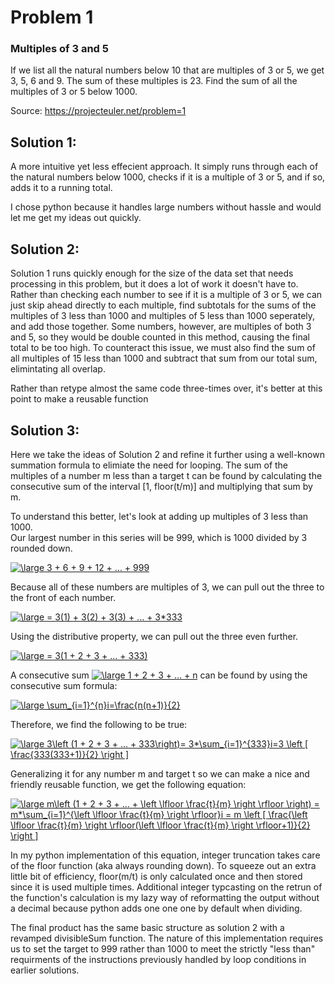 # Problem 1
### Multiples of 3 and 5

If we list all the natural numbers below 10 that are multiples of 3 or 5, we get 3, 5, 6 and 9. The sum of these multiples is 23.
Find the sum of all the multiples of 3 or 5 below 1000.   

Source: https://projecteuler.net/problem=1   

## Solution 1:
A more intuitive yet less effecient approach. It simply runs through each of the natural numbers below 1000, 
checks if it is a multiple of 3 or 5, and if so, adds it to a running total.   

I chose python because it handles large numbers without hassle and would let me get my ideas out quickly.   

## Solution 2:
Solution 1 runs quickly enough for the size of the data set that needs processing in this problem, 
but it does a lot of work it doesn't have to. Rather than checking each number to see if it is a multiple of 3 or 5, 
we can just skip ahead directly to each multiple, find subtotals for the sums of the multiples of 3 less than 1000 and multiples of 5 
less than 1000 seperately, and add those together. Some numbers, however, are multiples of both 3 and 5, so they would be double 
counted in this method, causing the final total to be too high. To counteract this issue, we must also find the sum of all multiples 
of 15 less than 1000 and subtract that sum from our total sum, elimintating all overlap.

Rather than retype almost the same code three-times over, it's better at this point to make a reusable function 

## Solution 3:
Here we take the ideas of Solution 2 and refine it further using a well-known summation formula to elimiate the need for looping.
The sum of the multiples of a number m less than a target t can be found by calculating the consecutive sum of the interval [1, floor(t/m)] 
and multiplying that sum by m.   

To understand this better, let's look at adding up multiples of 3 less than 1000.   
Our largest number in this series will be 999, which is 1000 divided by 3 rounded down.   

<a href="https://www.codecogs.com/eqnedit.php?latex=\large&space;3&space;&plus;&space;6&space;&plus;&space;9&space;&plus;&space;12&space;&plus;&space;...&space;&plus;&space;999" target="_blank"><img src="https://latex.codecogs.com/gif.latex?\large&space;3&space;&plus;&space;6&space;&plus;&space;9&space;&plus;&space;12&space;&plus;&space;...&space;&plus;&space;999" title="\large 3 + 6 + 9 + 12 + ... + 999" /></a>   

Because all of these numbers are multiples of 3, we can pull out the three to the front of each number.   

<a href="https://www.codecogs.com/eqnedit.php?latex=\large&space;=&space;3(1)&space;&plus;&space;3(2)&space;&plus;&space;3(3)&space;&plus;&space;...&space;&plus;&space;3*333" target="_blank"><img src="https://latex.codecogs.com/gif.latex?\large&space;=&space;3(1)&space;&plus;&space;3(2)&space;&plus;&space;3(3)&space;&plus;&space;...&space;&plus;&space;3*333" title="\large = 3(1) + 3(2) + 3(3) + ... + 3*333" /></a>   

Using the distributive property, we can pull out the three even further.   

<a href="https://www.codecogs.com/eqnedit.php?latex=\large&space;=&space;3(1&space;&plus;&space;2&space;&plus;&space;3&space;&plus;&space;...&space;&plus;&space;333)" target="_blank"><img src="https://latex.codecogs.com/gif.latex?\large&space;=&space;3(1&space;&plus;&space;2&space;&plus;&space;3&space;&plus;&space;...&space;&plus;&space;333)" title="\large = 3(1 + 2 + 3 + ... + 333)" /></a>   

A consecutive sum 
<a href="https://www.codecogs.com/eqnedit.php?latex=\inline&space;\large&space;1&space;&plus;&space;2&space;&plus;&space;3&space;&plus;&space;...&space;&plus;&space;n" target="_blank"><img src="https://latex.codecogs.com/gif.latex?\inline&space;\large&space;1&space;&plus;&space;2&space;&plus;&space;3&space;&plus;&space;...&space;&plus;&space;n" title="\large 1 + 2 + 3 + ... + n" /></a> 
can be found by using the consecutive sum formula:   
 
 <a href="https://www.codecogs.com/eqnedit.php?latex=\large&space;\sum_{i=1}^{n}i=\frac{n(n&plus;1)}{2}" target="_blank"><img src="https://latex.codecogs.com/gif.latex?\large&space;\sum_{i=1}^{n}i=\frac{n(n&plus;1)}{2}" title="\large \sum_{i=1}^{n}i=\frac{n(n+1)}{2}" /></a>   

Therefore, we find the following to be true:   

<a href="https://www.codecogs.com/eqnedit.php?latex=\large&space;3\left&space;(1&space;&plus;&space;2&space;&plus;&space;3&space;&plus;&space;...&space;&plus;&space;333\right)=&space;3*\sum_{i=1}^{333}i=3&space;\left&space;[&space;\frac{333(333&plus;1)}{2}&space;\right&space;]" target="_blank"><img src="https://latex.codecogs.com/gif.latex?\large&space;3\left&space;(1&space;&plus;&space;2&space;&plus;&space;3&space;&plus;&space;...&space;&plus;&space;333\right)=&space;3*\sum_{i=1}^{333}i=3&space;\left&space;[&space;\frac{333(333&plus;1)}{2}&space;\right&space;]" title="\large 3\left (1 + 2 + 3 + ... + 333\right)= 3*\sum_{i=1}^{333}i=3 \left [ \frac{333(333+1)}{2} \right ]" /></a>   

Generalizing it for any number m and target t so we can make a nice and friendly reusable function, we get the following equation:   

<a href="https://www.codecogs.com/eqnedit.php?latex=\large&space;m\left&space;(1&space;&plus;&space;2&space;&plus;&space;3&space;&plus;&space;...&space;&plus;&space;\left&space;\lfloor&space;\frac{t}{m}&space;\right&space;\rfloor&space;\right)&space;=&space;m*\sum_{i=1}^{\left&space;\lfloor&space;\frac{t}{m}&space;\right&space;\rfloor}i&space;=&space;m&space;\left&space;[&space;\frac{\left&space;\lfloor&space;\frac{t}{m}&space;\right&space;\rfloor(\left&space;\lfloor&space;\frac{t}{m}&space;\right&space;\rfloor&plus;1)}{2}&space;\right&space;]" target="_blank"><img src="https://latex.codecogs.com/gif.latex?\large&space;m\left&space;(1&space;&plus;&space;2&space;&plus;&space;3&space;&plus;&space;...&space;&plus;&space;\left&space;\lfloor&space;\frac{t}{m}&space;\right&space;\rfloor&space;\right)&space;=&space;m*\sum_{i=1}^{\left&space;\lfloor&space;\frac{t}{m}&space;\right&space;\rfloor}i&space;=&space;m&space;\left&space;[&space;\frac{\left&space;\lfloor&space;\frac{t}{m}&space;\right&space;\rfloor(\left&space;\lfloor&space;\frac{t}{m}&space;\right&space;\rfloor&plus;1)}{2}&space;\right&space;]" title="\large m\left (1 + 2 + 3 + ... + \left \lfloor \frac{t}{m} \right \rfloor \right) = m*\sum_{i=1}^{\left \lfloor \frac{t}{m} \right \rfloor}i = m \left [ \frac{\left \lfloor \frac{t}{m} \right \rfloor(\left \lfloor \frac{t}{m} \right \rfloor+1)}{2} \right ]" /></a>   

In my python implementation of this equation, integer truncation takes care of the floor function (aka always rounding down). 
To squeeze out an extra little bit of efficiency, floor(m/t) is only calculated once and then stored since it is used multiple times. 
Additional integer typcasting on the retrun of the function's calculation is my lazy way of reformatting the output without a decimal
because python adds one one one by default when dividing.   

The final product has the same basic structure as solution 2 with a revamped divisibleSum function. 
The nature of this implementation requires us to set the target to 999 rather than 1000 to meet the strictly "less than" 
requirments of the instructions previously handled by loop conditions in earlier solutions.

